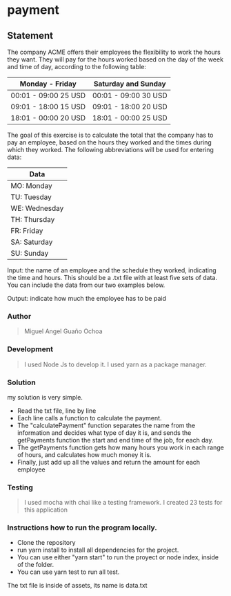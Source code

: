 # payment

## Statement
The company ACME offers their employees the flexibility to work the hours they want. They will pay for the hours worked based on the day of 
the week and time of day, according to the following table:

| Monday - Friday| Saturday and Sunday |
| -------------  | ------------- |
| 00:01 - 09:00 25 USD   | 00:01 - 09:00 30 USD  |
| 09:01 - 18:00 15 USD  | 09:01 - 18:00 20 USD  |
| 18:01 - 00:00 20 USD | 18:01 - 00:00 25 USD |


The goal of this exercise is to calculate the total that the company has to pay an employee, based on the hours they worked and the times 
during which they worked. The following abbreviations will be used for entering data:
 
 | Data  | 
| ------------- |
|MO: Monday | 
| TU: Tuesday  |
| WE: Wednesday  |
|TH: Thursday |
| FR: Friday  |
| SA: Saturday  |
|SU: Sunday |

Input: the name of an employee and the schedule they worked, indicating the time and hours. This should be a .txt file with at least five sets of data. You can include the data from our two examples below.

Output: indicate how much the employee has to be paid
### Author
> Miguel Angel Guaño Ochoa


### Development
> I used Node Js to develop it.
> I used yarn as a  package manager.
### Solution
my solution is very simple.
- Read the txt file, line by line
- Each line calls a function to calculate the payment.
- The "calculatePayment" function separates the name from the information and decides what type of day it is, and sends the getPayments function the start and end time of the job, for each day.
- The getPayments function gets how many hours you work in each range of hours, and calculates how much money it is. 
- Finally, just add up all the values and return the amount for each employee
### Testing 
> I used mocha with chai like a testing framework.
> I created 23 tests for this application
### Instructions how to run the program locally.
- Clone the repository
- run yarn install to install all dependencies for the project.
- You can use either "yarn start" to run the proyect or node index, inside of the folder.
- You can use yarn test to run all test.

The txt file is inside of assets, its name is data.txt

